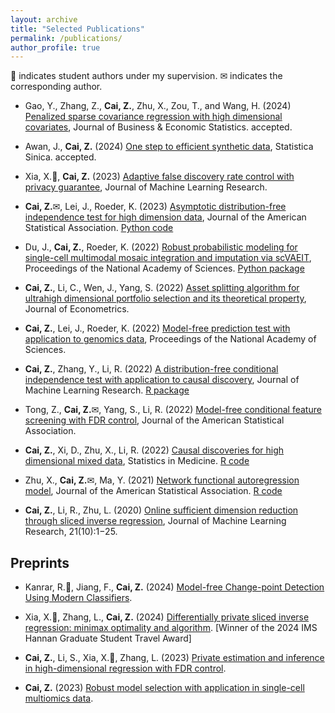 ```yaml
---
layout: archive
title: "Selected Publications"
permalink: /publications/
author_profile: true
---
```


<span>&#127890;</span> indicates student authors under my supervision. <span>&#9993;</span> indicates the corresponding author.

- Gao, Y., Zhang, Z., **Cai, Z.**, Zhu, X., Zou, T., and Wang, H. (2024) [Penalized sparse covariance regression with
high dimensional covariates](), Journal of Business & Economic Statistics. accepted.

- Awan, J., **Cai, Z.** (2024) [One step to efficient synthetic data](https://www3.stat.sinica.edu.tw/ss_newpaper/SS-2022-0274_na.pdf), Statistica Sinica. accepted.

- Xia, X.<span>&#127890;</span>, **Cai, Z.** (2023) [Adaptive false discovery rate control with privacy guarantee](https://jmlr.org/papers/v24/23-0039.html), Journal of Machine Learning Research.

- **Cai, Z.**<span>&#9993;</span>, Lei, J., Roeder, K. (2023) [Asymptotic distribution-free independence test for high dimension data](https://www.tandfonline.com/doi/full/10.1080/01621459.2023.2218030), Journal of the American Statistical Association. [Python code](https://github.com/zhanruicai/CPC_code)

- Du, J., **Cai, Z.**, Roeder, K. (2022) [Robust probabilistic modeling for single-cell multimodal mosaic integration and imputation via scVAEIT](https://www.pnas.org/doi/10.1073/pnas.2214414119), Proceedings of the National Academy of Sciences. [Python package](https://github.com/jaydu1/scVAEIT)

- **Cai, Z.**, Li, C., Wen, J., Yang, S. (2022) [Asset splitting algorithm for ultrahigh dimensional portfolio selection and its theoretical property](https://www.sciencedirect.com/science/article/pii/S0304407622000902), Journal of Econometrics.

- **Cai, Z.**, Lei, J., Roeder, K. (2022) [Model-free prediction test with application to genomics data](https://www.pnas.org/doi/10.1073/pnas.2205518119), Proceedings of the National Academy of Sciences.

- **Cai, Z.**, Zhang, Y., Li, R. (2022) [A distribution-free conditional independence test with application to causal discovery](https://jmlr.org/papers/v23/20-682.html), Journal of Machine Learning Research. [R package](https://github.com/zhanruicai/CItest)

- Tong, Z., **Cai, Z.**<span>&#9993;</span>, Yang, S., Li, R. (2022) [Model-free conditional feature screening with FDR control](https://www.tandfonline.com/doi/full/10.1080/01621459.2022.2063130), Journal of the American Statistical Association.

- **Cai, Z.**, Xi, D., Zhu, X., Li, R. (2022) [Causal discoveries for high dimensional mixed data](https://onlinelibrary.wiley.com/doi/full/10.1002/sim.9544), Statistics in Medicine. [R code](https://github.com/xidongdxi/latentPC)

- Zhu, X., **Cai, Z.**<span>&#9993;</span>, Ma, Y. (2021) [Network functional autoregression model](https://www.tandfonline.com/doi/full/10.1080/01621459.2021.1901718), Journal of the American Statistical Association. [R code](https://github.com/zhanruicai/FSAR)

- **Cai, Z.**, Li, R., Zhu, L. (2020) [Online sufficient dimension reduction through sliced inverse regression](http://jmlr.org/papers/v21/18-567.html), Journal of Machine Learning Research, 21(10):1−25.



## Preprints

- Kanrar, R.<span>&#127890;</span>, Jiang, F., **Cai, Z.** (2024) [Model-free Change-point Detection Using Modern Classifiers](https://arxiv.org/pdf/2404.06995).

- Xia, X.<span>&#127890;</span>, Zhang, L., **Cai, Z.** (2024) [Differentially private sliced inverse regression: minimax optimality and algorithm](https://arxiv.org/abs/2401.08150). [Winner of the 2024 IMS Hannan Graduate Student Travel Award]

- **Cai, Z.**, Li, S., Xia, X.<span>&#127890;</span>, Zhang, L. (2023) [Private estimation and inference in high-dimensional regression with FDR control](https://arxiv.org/abs/2310.16260).

- **Cai, Z.** (2023) [Robust model selection with application in single-cell multiomics data](https://arxiv.org/abs/2305.05714).



